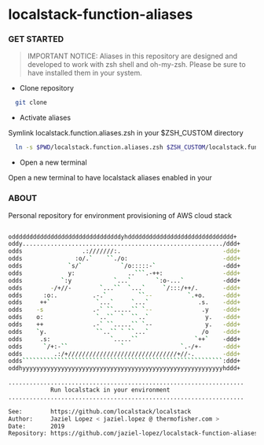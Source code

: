 # localstack-function-aliases

### GET STARTED

> IMPORTANT NOTICE:
> Aliases in this repository are designed and developed to work with zsh shell and oh-my-zsh. 
> Please be sure to have installed them in your system. 

* Clone repository

```bash
  git clone 

```

* Activate aliases

Symlink localstack.function.aliases.zsh in your $ZSH_CUSTOM directory

```bash
  ln -s $PWD/localstack.function.aliases.zsh $ZSH_CUSTOM/localstack.function.aliases.zsh
```

* Open a new terminal

Open a new terminal to have localstack aliases enabled in your


### ABOUT

Personal repository for environment provisioning of AWS cloud stack                                                                         
```bash                                 

odddddddddddddddddddddddddddddddyhdddddddddddddddddddddddddddddd+
oddy........................................................./ddd+
odds                 .:///////:.                             -ddd+
odds               :o/.`    ``./o:                           -ddd+
odds             `s/`           `/o:::::-`                   -ddd+
odds             y:               ..```.-++:                 -ddd+
odds           `:y            `...`       `:o-...`           -ddd+
odds        -/+//-        `...``  `...`     `/:::/++/.       -ddd+
odds      :o:.          .-.`         ``--          `.+o.     -ddd+
odds     ++`             `...`     `...`              .s.    -ddd+
odds    -s              .-` ``.....`` `--              .y    -ddd+
odds    o:               `..``  `  ``..`                y.   -ddd+
odds    ++              .-` ``.....`` `--               y.   -ddd+
odds    `y.              ``..`` ` ``...`               /o    -ddd+
odds     .s:                 `.....``                `++`    -ddd+
odds      `/+:-``               `                `.-/+-      -ddd+
odds         .:/+///////////////////////////////+//-.        -ddd+
odds`````````````````````````````````````````````````````````:ddd+
oddhyyyyyyyyyyyyyyyyyyyyyyyyyyyyyyyyyyyyyyyyyyyyyyyyyyyyyyyyyhddd+

...................................................................
            Run localstack in your environment
...................................................................

See:        https://github.com/localstack/localstack
Author:     Jaziel Lopez < jaziel.lopez @ thermofisher.com >
Date:       2019
Repository: https://github.com/jaziel-lopez/localstack-function-aliases.git
```
